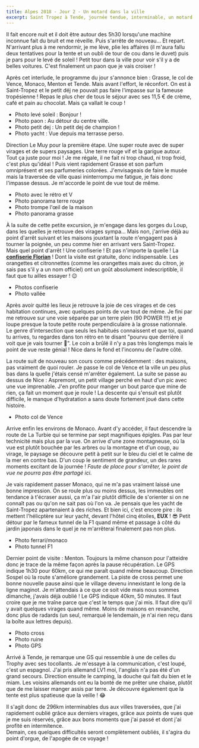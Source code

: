 ```yaml
---
title: Alpes 2018 - Jour 2 - Un motard dans la ville
excerpt: Saint Tropez à Tende, journée tendue, interminable, un motard dans la ville.
---
```


Il fait encore nuit et il doit être autour des 5h30 lorsqu'une machine inconnue fait du bruit et me réveille. Puis s'arrête de nouveau... Et repart. N'arrivant plus à me rendormir, je me lève, plie les affaires (il m'aura fallu deux tentatives pour la tente et un oubli de tour de cou dans le duvet) puis je pars pour le levé de soleil ! Petit tour dans la ville pour voir s'il y a de belles voitures. C'est finalement un paon que je vais croiser !

Après cet interlude, le programme du jour s'annonce bien : Grasse, le col de Vence, Monaco, Menton et Tende. Mais avant l'effort, le réconfort. On est à Saint-Tropez et le petit déj ne pouvait pas faire l'impasse sur la fameuse tropésienne ! Repas le plus cher de tous le séjour avec ses 11,5 € de crème, café et pain au chocolat. Mais ça vallait le coup !

* Photo levé soleil : Bonjour !
* Photo paon : Au détour du centre ville.
* Photo petit dej : Un petit dej de champion !
* Photo yacht : Vue depuis ma terrasse perso.

Direction Le Muy pour la première étape. Une super route avec de super virages et de supers paysages. Une terre rouge vif et la garigue autour. Tout ça juste pour moi ! Je me régale, il ne fait ni trop chaud, ni trop froid, c'est plus qu'idéal ! Puis vient rapidement Grasse et son parfum omniprésent et ses parfumeries colorées. J'envisageais de faire le musée mais la traversée de ville quasi ininterrompu me fatigue, je fais donc l'impasse dessus. Je m'accorde le point de vue tout de même.

* Photo avec le rétro et V
* Photo panorama terre rouge
* Photo trompe l'œil de la maison
* Photo panorama grasse

À la suite de cette petite excursion, je m'engage dans les gorges du Loup, dans les quelles je retrouve des virages sympa… Mais non, j'arrive déjà au point d'arrêt suivant et les maisons jouxtant la route n'engagent pas à tourner la poignée, un peu comme hier en arrivant vers Saint-Tropez. <br>
Mais quel point d'arrêt ! Une confiserie ! Et pas n'importe la quelle ! La [**confiserie Florian**](https://www.confiserieflorian.com/) ! Dont la visite est gratuite, donc indispensable. Les orangettes et citronnettes (comme les orangettes mais avec du citron, je sais pas s'il y a un nom officiel) ont un goût absolument indescriptible, il faut que tu ailles essayer ! &#128521; <!-- :wink: -->

* Photos confiserie
* Photo vallée

Après avoir quitté les lieux je retrouve la joie de ces virages et de ces habitation continues, avec quelques points de vue tout de même. Je fini par me retrouve sur une voie séparée par un terre plein (90 POWER !!!) et je loupe presque la toute petite route perpendiculaire à la grosse nationnale. Le genre d'intersection que seuls les habitués connaissent et que toi, quand tu arrives, tu regardes dans ton rétro en te disant "pourvu que derrière il voit que je vais tourner &#128591;<!-- :pray: -->". Le coin a brûlé il n'y a pas très longtemps mais le point de vue reste génial ! Nice dans le fond et l'inconnu de l'autre côté.

La route suit de nouveau son cours comme précédemment : des maisons, pas vraiment de quoi rouler. Je passe le col de Vence et la ville un peu plus bas dans la quelle j'étais censé m'arrêter également. La suite se passe au dessus de Nice : Aspremont, un petit village perché en haut d'un pic avec une vue imprenable. J'en profite pour manger un bout parce que mine de rien, ça fait un moment que je roule ! La descente qui s'ensuit est plutôt difficile, le manque d'hydratation a sans doute fortement joué dans cette histoire.

* Photo col de Vence

Arrive enfin les environs de Monaco. Avant d'y accéder, il faut descendre la route de La Turbie qui se termine par sept magnifiques épigles. Pas par leur technicité mais plus par la vue. On arrive d'une zone montagneuse, où la vue est plutôt bouchée par les arbres ou la montagne et d'un coup, au virage, le paysage se découvre petit à petit sur le bleu du ciel et le calme de la mer en contre bas. D'un coup le sentiment de grandeur, un des rares moments excitant de la journée ! _Faute de place pour s'arrêter, le point de vue ne pourra pas être partagé ici_.

Je vais rapidement passer Monaco, qui ne m'a pas vraiment laissé une bonne impression. On se roule plus ou moins dessus, les immeubles ont tendance à t'écraser aussi, ça m'a l'air plutôt difficile de s'orienter si on ne connaît pas ou qu'on ne sait pas où l'on va. Je pensais que les yacht de Saint-Tropez apartenaient à des riches. Et bien ici, c'est encore pire : ils mettent l'hélicptère sur leur yacht, devant l'hôtel cinq étoiles, **EUX** ! &#128526; <!-- :sunglasses: --> Petit détour par le fameux tunnel de la F1 quand même et passage à côté du jardin japonais dans le quel je ne m'arrêterai finalement pas non plus.

* Photo ferrari/monaco
* Photo tunnel F1

Dernier point de visite : Menton. Toujours la même chanson pour l'atteidre donc je trace de la même façon après la pause récupération. Le GPS indique 1h30 pour 60km, ce qui me paraît quand même beaucoup. Direction Sospel où la route s'améliore grandement. La piste de cross permet une bonne nouvelle pause ainsi que le village devenu innexistant le long de la ligne maginot. Je m'attendais à ce que ce soit vide mais nous sommes dimanche, j'avais déjà oublié ! Le GPS indique 40km, 50 minutes. Il faut croire que je me traîne parce que c'est le temps que j'ai mis. Il faut dire qu'il y avait quelques virages quand même. Moins de maisons en revanche, donc plus de radards (un seul, remarqué le lendemain, je n'ai rien reçu dans la boîte aux lettres depuis).

* Photo cross
* Photo ruine
* Photo GPS

Arrivé à Tende, je remarque une GS qui ressemble à une de celles du Trophy avec ses tocollants. Je m'essaye à la communication, c'est loupé, c'est un espagnol. J'ai pris allemand LV1 moi, l'anglais n'a pas été d'un grand secours. Direction ensuite le camping, la douche qui fait du bien et le miam. Les voisins allemands ont eu la bonté de me prêter une chaise, plutôt que de me laisser manger assis par terre. Je découvre également que la tente est plus spatieuse que la veille ! &#128514; <!-- :joy: -->

Il s'agit donc de 296km interminables dus aux villes traversées, que j'ai rapidement oublié grâce aux derniers virages, grâce aux points de vues que je me suis réservés, grâce aux bons moments que j'ai passé et dont j'ai profité en intermitence.<br>
Demain, ces quelques difficultés seront complètement oubliés, il s'agira du point d'orgue, de l'apogée de ce voyage !
